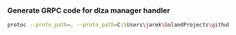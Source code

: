 
### Generate GRPC code for dlza manager handler
```bash
protoc --proto_path=. --proto_path=C:\Users\jarek\GolandProjects\github\dlza-manager\dlzamanagerproto --go_out=. --go_opt=paths=source_relative --go-grpc_out=. --go-grpc_opt=paths=source_relative *.proto
      